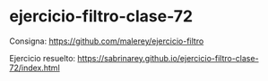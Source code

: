 # ejercicio-filtro-clase-72 
Consigna: https://github.com/malerey/ejercicio-filtro 

Ejercicio resuelto: https://sabrinarey.github.io/ejercicio-filtro-clase-72/index.html
